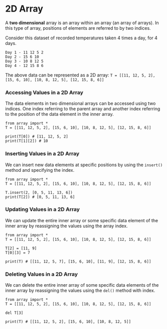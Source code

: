 # 2D Array

A **two dimensional** array is an array within an array (an array of arrays). In this type of array, positions of elements are referred to by two indices.

Consider this dataset of recorded temperatures taken 4 times a day, for 4 days.
```
Day 1 - 11 12 5 2
Day 2 - 15 6 10
Day 3 - 10 8 12 5
Day 4 - 12 15 8 6
```
The above data can be represented as a 2D array:
`T = [[11, 12, 5, 2], [15, 6, 10], [10, 8, 12, 5], [12, 15, 8, 6]]`

### Accessing Values in a 2D Array
The data elements in two dimensional arrays can be accessed using two indices. One index referring to the parent array and another index referring to the position of the data element in the inner array.
```
from array import *
T = [[11, 12, 5, 2], [15, 6, 10], [10, 8, 12, 5], [12, 15, 8, 6]]

print(T[0]) # [11, 12, 5, 2]
print(T[1][2]) # 10
```

###  Inserting Values in a 2D Array
We can insert new data elements at specific positions by using the `insert()` method and specifying
the index.
```
from array import *
T = [[11, 12, 5, 2], [15, 6, 10], [10, 8, 12, 5], [12, 15, 8, 6]]

T.insert(2, [0, 5, 11, 13, 6])
print(T[2]) # [0, 5, 11, 13, 6]
```

### Updating Values in a 2D Array
We can update the entire inner array or some specific data element of the inner array by reassigning the values using the array index.
```
from array import *
T = [[11, 12, 5, 2], [15, 6, 10], [10, 8, 12, 5], [12, 15, 8, 6]]

T[2] = [11, 9]
T[0][3] = 7

print(T) # [[11, 12, 5, 7], [15, 6, 10], [11, 9], [12, 15, 8, 6]]
```

### Deleting Values in a 2D Array
We can delete the entire inner array of some specific data elements of the inner array by reassigning the values using the `del()` method with index.
```
from array import *
T = [[11, 12, 5, 2], [15, 6, 10], [10, 8, 12, 5], [12, 15, 8, 6]]

del T[3]

print(T) # [[11, 12, 5, 2], [15, 6, 10], [10, 8, 12, 5]]
```
